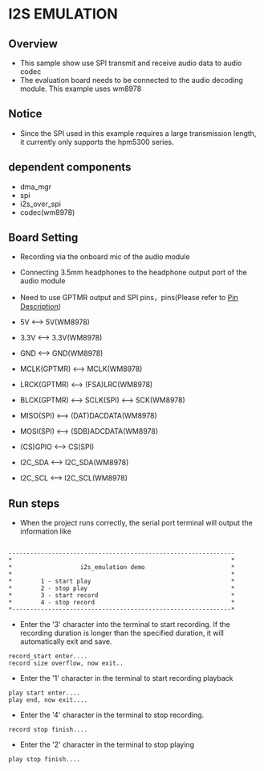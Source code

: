 # I2S EMULATION

## Overview

- This sample show use SPI transmit and receive audio data to audio codec
- The evaluation board needs to be connected to the audio decoding module. This example uses wm8978

## Notice

- Since the SPI used in this example requires a large transmission length, it currently only supports the hpm5300 series.

## dependent components

- dma_mgr
- spi
- i2s_over_spi
- codec(wm8978)

## Board Setting

- Recording via the onboard mic of the audio module
- Connecting 3.5mm headphones to the headphone output port of the audio module

- Need to use GPTMR output and SPI pins，pins(Please refer to  [Pin Description](lab_board_resource))

- 5V          <--> 5V(WM8978)
- 3.3V        <--> 3.3V(WM8978)
- GND         <--> GND(WM8978)
- MCLK(GPTMR) <--> MCLK(WM8978)
- LRCK(GPTMR) <--> (FSA)LRC(WM8978)
- BLCK(GPTMR) <--> SCLK(SPI) <--> SCK(WM8978)
- MISO(SPI)   <--> (DAT)DACDATA(WM8978)
- MOSI(SPI)   <--> (SDB)ADCDATA(WM8978)
- (CS)GPIO    <--> CS(SPI)
- I2C_SDA     <--> I2C_SDA(WM8978)
- I2C_SCL     <--> I2C_SCL(WM8978)

## Run steps

- When the project runs correctly, the serial port terminal will output the information like

```console

---------------------------------------------------------------
*                                                             *
*                   i2s_emulation demo                        *
*                                                             *
*        1 - start play                                       *
*        2 - stop play                                        *
*        3 - start record                                     *
*        4 - stop record                                      *
*-------------------------------------------------------------*

```

- Enter the '3' character into the terminal to start recording. If the recording duration is longer than the specified duration, it will automatically exit and save.

```console
record_start enter....
record size overflow, now exit..
```

- Enter the '1' character in the terminal to start recording playback

```console
play start enter....
play end, now exit....
```

- Enter the '4' character in the terminal to stop recording.

```console
record stop finish....
```

- Enter the '2' character in the terminal to stop playing
```console
play stop finish....
```
